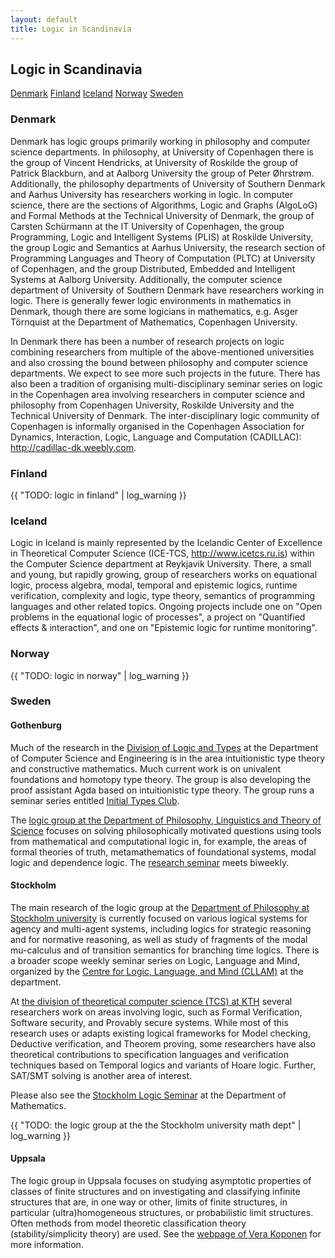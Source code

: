 ```yaml
---
layout: default
title: Logic in Scandinavia
---
```

## Logic in Scandinavia

<nav class="submenu">
  <a href="#denmark">Denmark</a>
  <a href="#finland">Finland</a>
  <a href="#iceland">Iceland</a>
  <a href="#norway">Norway</a>
  <a href="#sweden">Sweden</a>
</nav>

### Denmark


Denmark has logic groups primarily working in philosophy and computer science
departments. In philosophy, at University of Copenhagen there is the group of
Vincent Hendricks, at University of Roskilde the group of Patrick Blackburn, and
at Aalborg University the group of Peter Øhrstrøm. Additionally, the philosophy
departments of University of Southern Denmark and Aarhus University has
researchers working in logic. In computer science, there are the sections of
Algorithms, Logic and Graphs (AlgoLoG) and Formal Methods at the Technical
University of Denmark, the group of Carsten Schürmann at the IT University of
Copenhagen, the group Programming, Logic and Intelligent Systems (PLIS) at
Roskilde University, the group Logic and Semantics at Aarhus University, the
research section of Programming Languages and Theory of Computation (PLTC) at
University of Copenhagen, and the group Distributed, Embedded and Intelligent
Systems at Aalborg University. Additionally, the computer science department of
University of Southern Denmark have researchers working in logic. There is
generally fewer logic environments in mathematics in Denmark, though there are
some logicians in mathematics, e.g. Asger Törnquist at the Department of
Mathematics, Copenhagen University.

In Denmark there has been a number of research projects on logic combining
researchers from multiple of the above-mentioned universities and also crossing
the bound between philosophy and computer science departments. We expect to see
more such projects in the future. There has also been a tradition of organising
multi-disciplinary seminar series on logic in the Copenhagen area involving
researchers in computer science and philosophy from Copenhagen University,
Roskilde University and the Technical University of Denmark. The
inter-disciplinary logic community of Copenhagen is informally organised in the
Copenhagen Association for Dynamics, Interaction, Logic, Language and
Computation (CADILLAC): <http://cadillac-dk.weebly.com>.

### Finland

{{ "TODO: logic in finland" | log_warning }}

### Iceland

Logic in Iceland is mainly represented by the Icelandic Center of Excellence in
Theoretical Computer Science (ICE-TCS, <http://www.icetcs.ru.is>) within the
Computer Science department at Reykjavik University. There, a small and young,
but rapidly growing, group of researchers works on equational logic, process
algebra, modal, temporal and epistemic logics, runtime verification, complexity
and logic, type theory, semantics of programming languages and other related
topics. Ongoing projects include one on "Open problems in the equational logic
of processes", a project on "Quantified effects & interaction", and one on
"Epistemic logic for runtime monitoring".

### Norway

{{ "TODO: logic in norway" | log_warning }}

### Sweden

#### Gothenburg

Much of the research in the
[Division of Logic and Types](https://www.chalmers.se/en/departments/cse/organisation/LT/Pages/default.aspx)
at the Department of Computer Science and Engineering is in the area
intuitionistic type theory and constructive mathematics. Much current work is on
univalent foundations and homotopy type theory. The group is also developing the
proof assistant Agda based on intuitionistic type theory. The group runs a
seminar series entitled
[Initial Types Club](https://github.com/InitialTypes/Club/wiki).

The
[logic group at the Department of Philosophy, Linguistics and Theory of Science](https://flov.gu.se/english/research/research-areas/logic)
focuses on solving philosophically motivated
questions using tools from mathematical and computational logic in, for
example, the areas of formal theories of truth, metamathematics of foundational
systems, modal logic and dependence logic. The
[research seminar](https://flov.gu.se/english/research/research-areas/logic/the-logic-seminar)
meets biweekly.

#### Stockholm

The main research of the logic group at the
[Department of Philosophy at Stockholm university](https://www.philosophy.su.se/english)
is currently focused on various logical systems for agency and multi-agent
systems, including logics for strategic reasoning and for normative reasoning,
as well as study of fragments of the modal mu-calculus and of transition
semantics for branching time logics. There is a broader scope weekly seminar
series on Logic, Language and Mind, organized by the
[Centre for Logic, Language, and Mind (CLLAM)](https://www.philosophy.su.se/english/research/projects-and-centers/cllam)
at the department.

At
[the division of theoretical computer science (TCS) at KTH](https://www.kth.se/tcs)
several researchers work on areas involving logic, such as Formal Verification,
Software security, and Provably secure systems. While most of this research uses
or adapts existing logical frameworks for Model checking, Deductive
verification, and Theorem proving, some researchers have also theoretical
contributions to specification languages and verification techniques based on
Temporal logics and variants of Hoare logic. Further, SAT/SMT solving is another
area of interest.

Please also see the
[Stockholm Logic Seminar](http://logic.math.su.se/seminar)
at the Department of Mathematics.

{{ "TODO: the logic group at the the Stockholm university math dept" | log_warning }}

#### Uppsala

The logic group in Uppsala focuses on studying asymptotic properties of classes
of finite structures and on investigating and classifying infinite structures
that are, in one way or other, limits of finite structures, in particular
(ultra)homogeneous structures, or probabilistic limit structures. Often methods
from model theoretic classification theory (stability/simplicity theory) are
used. See the
[webpage of Vera Koponen](https://katalog.uu.se/profile/?id=N96-558)
for more information.

